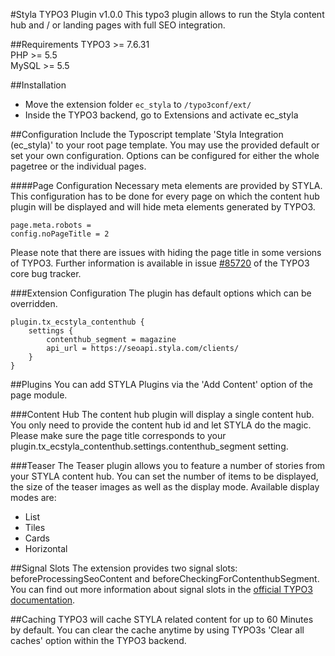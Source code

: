 #Styla TYPO3 Plugin v1.0.0
This typo3 plugin allows to run the Styla content hub and / or landing pages with full SEO integration.

##Requirements
TYPO3 >= 7.6.31  
PHP >= 5.5  
MySQL >= 5.5

##Installation
* Move the extension folder `ec_styla` to `/typo3conf/ext/`
* Inside the TYPO3 backend, go to Extensions and activate ec_styla

##Configuration
Include the Typoscript template 'Styla Integration (ec_styla)' to your root page template. You may use the provided
default or set your own configuration. Options can be configured for either the whole pagetree or the individual pages. 

####Page Configuration
Necessary meta elements are provided by STYLA. This configuration has to be
done for every page on which the content hub plugin will be displayed and will hide meta elements generated by TYPO3.

    page.meta.robots =
    config.noPageTitle = 2
    
Please note that there are issues with hiding the page title in some versions of TYPO3. Further information is available
in issue [#85720](https://forge.typo3.org/issues/85720) of the TYPO3 core bug tracker.
    
###Extension Configuration
The plugin has default options which can be overridden.

    plugin.tx_ecstyla_contenthub {
        settings {
            contenthub_segment = magazine
            api_url = https://seoapi.styla.com/clients/
        }
    }
    
##Plugins
You can add STYLA Plugins via the 'Add Content' option of the page module. 

###Content Hub
The content hub plugin will display a single content hub. You only need to provide the content hub id and let STYLA do the
magic. Please make sure the page title corresponds to your plugin.tx_ecstyla_contenthub.settings.contenthub_segment setting.

###Teaser
The Teaser plugin allows you to feature a number of stories from your STYLA content hub. You can set the number of items 
to be displayed, the size of the teaser images as well as the display mode. Available display modes are:
* List
* Tiles
* Cards
* Horizontal

##Signal Slots
The extension provides two signal slots: beforeProcessingSeoContent and beforeCheckingForContenthubSegment. You can find
out more information about signal slots in the [official TYPO3 documentation](https://docs.typo3.org/typo3cms/CoreApiReference/ApiOverview/Hooks/Concept/Index.html). 

##Caching
TYPO3 will cache STYLA related content for up to 60 Minutes by default. You can clear the cache anytime by using TYPO3s 'Clear all
caches' option within the TYPO3 backend.
